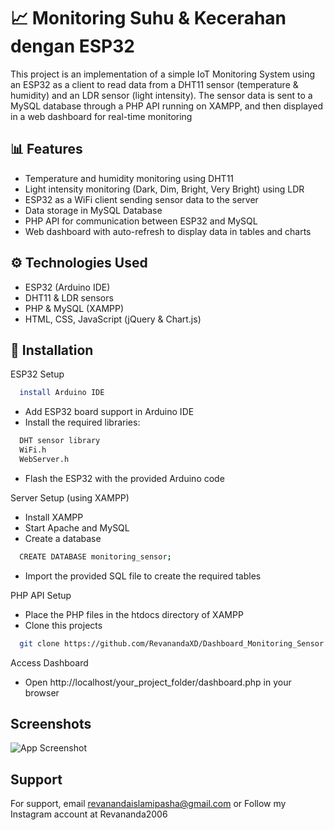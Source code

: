 
# 📈 Monitoring Suhu & Kecerahan dengan ESP32

This project is an implementation of a simple IoT Monitoring System using an ESP32 as a client to read data from a DHT11 sensor (temperature & humidity) and an LDR sensor (light intensity). The sensor data is sent to a MySQL database through a PHP API running on XAMPP, and then displayed in a web dashboard for real-time monitoring


## 📊 Features

- Temperature and humidity monitoring using DHT11
- Light intensity monitoring (Dark, Dim, Bright, Very Bright) using LDR
- ESP32 as a WiFi client sending sensor data to the server
- Data storage in MySQL Database
- PHP API for communication between ESP32 and MySQL
- Web dashboard with auto-refresh to display data in tables and charts


## ⚙️ Technologies Used

- ESP32 (Arduino IDE)
- DHT11 & LDR sensors
- PHP & MySQL (XAMPP)
- HTML, CSS, JavaScript (jQuery & Chart.js)


## 🔧 Installation

ESP32 Setup

```bash
  install Arduino IDE
```
- Add ESP32 board support in Arduino IDE
- Install the required libraries:

```bash
  DHT sensor library
  WiFi.h
  WebServer.h
```
- Flash the ESP32 with the provided Arduino code

Server Setup (using XAMPP)
- Install XAMPP
- Start Apache and MySQL
- Create a database

```bash
  CREATE DATABASE monitoring_sensor;
```
- Import the provided SQL file to create the required tables

PHP API Setup
- Place the PHP files in the htdocs directory of XAMPP
- Clone this projects

```bash
  git clone https://github.com/RevanandaXD/Dashboard_Monitoring_Sensor.git
```
Access Dashboard
- Open http://localhost/your_project_folder/dashboard.php in your browser

    
## Screenshots

![App Screenshot](https://i.postimg.cc/L6BbVvM5/image.png)


## Support

For support, email revanandaislamipasha@gmail.com or Follow my Instagram account at Revananda2006


